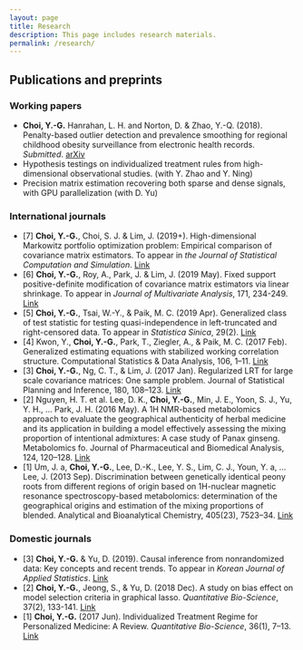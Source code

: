 ```yaml
---
layout: page
title: Research
description: This page includes research materials.
permalink: /research/
---
```


<!-- ## Research interests -->

<!-- Causal inference; machine learning; multivariate analysis; and optimization. -->

## Publications and preprints



### Working papers 

* __Choi, Y.-G.__ Hanrahan, L. H. and Norton, D. \& Zhao, Y.-Q. (2018). Penalty-based outlier detection and prevalence smoothing for regional childhood obesity surveillance from electronic health records. *Submitted*. [arXiv](https://arxiv.org/abs/1804.05430)
* Hypothesis testings on individualized treatment rules from high-dimensional observational studies. (with Y. Zhao and Y. Ning)
* Precision matrix estimation recovering both sparse and dense signals, with GPU parallelization (with D. Yu)


### International journals


* [7] __Choi, Y.-G.__, Choi, S. J. & Lim, J. (2019+). High-dimensional Markowitz portfolio optimization problem: Empirical comparison of covariance matrix estimators. 
To appear in *the Journal of Statistical Computation and Simulation*. [Link](https://www.tandfonline.com/doi/full/10.1080/00949655.2019.1577855)
* [6] __Choi, Y.-G.__, Roy, A., Park, J. & Lim, J. (2019 May). Fixed support positive-definite modification of covariance matrix estimators via linear shrinkage. 
To appear in *Journal of Multivariate Analysis*, 171, 234-249.  [Link](https://doi.org/10.1016/j.jmva.2018.12.002)
* [5] __Choi, Y.-G.__, Tsai, W.-Y., & Paik, M. C. (2019 Apr). Generalized class of test statistic for testing quasi-independence in left-truncated and right-censored data. To appear in *Statistica Sinica*, 29(2). [Link](http://www3.stat.sinica.edu.tw/ss_newpaper/SS-2017-0010_na.pdf)
* [4] Kwon, Y., __Choi, Y.-G.__, Park, T., Ziegler, A., & Paik, M. C. (2017 Feb). Generalized estimating equations with stabilized working correlation structure. Computational Statistics & Data Analysis, 106, 1–11. [Link](https://doi.org/10.1016/j.csda.2016.08.016)
* [3] __Choi, Y.-G.__, Ng, C. T., & Lim, J. (2017 Jan). Regularized LRT for large scale covariance matrices: One sample problem. Journal of Statistical Planning and Inference, 180, 108–123. [Link](https://doi.org/10.1016/j.jspi.2016.06.006)
* [2] Nguyen, H. T. et al. Lee, D. K., __Choi, Y.-G.__, Min, J. E., Yoon, S. J., Yu, Y. H., … Park, J. H. (2016 May). A 1H NMR-based metabolomics approach to evaluate the geographical authenticity of herbal medicine and its application in building a model effectively assessing the mixing proportion of intentional admixtures: A case study of Panax ginseng. Metabolomics fo. Journal of Pharmaceutical and Biomedical Analysis, 124, 120–128. [Link](https://doi.org/10.1016/j.jpba.2016.02.028)
* [1] Um, J. a, __Choi, Y.-G.__, Lee, D.-K., Lee, Y. S., Lim, C. J., Youn, Y. a, … Lee, J. (2013 Sep). Discrimination between genetically identical peony roots from different regions of origin based on 1H-nuclear magnetic resonance spectroscopy-based metabolomics: determination of the geographical origins and estimation of the mixing proportions of blended. Analytical and Bioanalytical Chemistry, 405(23), 7523–34. [Link](https://doi.org/10.1007/s00216-013-7182-9)


### Domestic journals

* [3] __Choi, Y.-G.__ \& Yu, D. (2019). Causal inference from nonrandomized data: Key concepts and recent trends. To appear in *Korean Journal of Applied Statistics*. [Link](https://www.dropbox.com/s/oqqb7qjj8haj9nk/CausalObsData_v3.pdf?dl=0)
* [2] __Choi, Y.-G.__, Jeong, S., \& Yu, D. (2018 Dec). A study on bias effect on model selection criteria in graphical lasso. *Quantitative Bio-Science*, 37(2), 133-141. [Link](https://doi.org/10.22283/qbs.2018.37.2.133)
* [1] __Choi, Y.-G.__ (2017 Jun). Individualized Treatment Regime for Personalized Medicine: A Review. *Quantitative Bio-Science*, 36(1), 7–13. [Link](https://doi.org/10.22283/qbs.2017.36.1.7)

